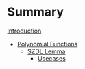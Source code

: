 # Summary

[Introduction](./introduction.md)

- [Polynomial Functions](./01_poly_funcs/01_background.md)
    - [SZDL Lemma](./01_poly_funcs/02_szdl.md)
        - [Usecases](./01_poly_func/03_szdl_usecases.md)